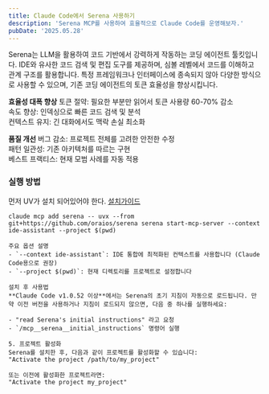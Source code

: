 ```yaml
---
title: Claude Code에서 Serena 사용하기
description: 'Serena MCP를 사용하여 효율적으로 Claude Code를 운영해보자.'
pubDate: '2025.05.28'
---
```


Serena는 LLM을 활용하여 코드 기반에서 강력하게 작동하는 코딩 에이전트 툴킷입니다. 
IDE와 유사한 코드 검색 및 편집 도구를 제공하며, 심볼 레벨에서 코드를 이해하고 관계 구조를 활용합니다. 
특정 프레임워크나 인터페이스에 종속되지 않아 다양한 방식으로 사용할 수 있으며, 기존 코딩 에이전트의 토큰 효율성을 향상시킵니다.


**효율성 대폭 향상**
토큰 절약: 필요한 부분만 읽어서 토큰 사용량 60-70% 감소  
속도 향상: 인덱싱으로 빠른 코드 검색 및 분석  
컨텍스트 유지: 긴 대화에서도 맥락 손실 최소화  

**품질 개선**
버그 감소: 프로젝트 전체를 고려한 안전한 수정  
패턴 일관성: 기존 아키텍처를 따르는 구현  
베스트 프랙티스: 현재 모범 사례를 자동 적용  


### 실행 방법
먼저 UV가 설치 되어있어야 한다. [설치가이드](https://docs.astral.sh/uv/getting-started/installation/)

```
claude mcp add serena -- uvx --from git+https://github.com/oraios/serena serena start-mcp-server --context ide-assistant --project $(pwd)

주요 옵션 설명
- `--context ide-assistant`: IDE 통합에 최적화된 컨텍스트를 사용합니다 (Claude Code용으로 권장)
- `--project $(pwd)`: 현재 디렉토리를 프로젝트로 설정합니다

설치 후 사용법
**Claude Code v1.0.52 이상**에서는 Serena의 초기 지침이 자동으로 로드됩니다. 만약 이전 버전을 사용하거나 지침이 로드되지 않으면, 다음 중 하나를 실행하세요:

- "read Serena's initial instructions" 라고 요청
- `/mcp__serena__initial_instructions` 명령어 실행

5. 프로젝트 활성화
Serena를 설치한 후, 다음과 같이 프로젝트를 활성화할 수 있습니다:
"Activate the project /path/to/my_project"

또는 이전에 활성화한 프로젝트라면:
"Activate the project my_project"
```
